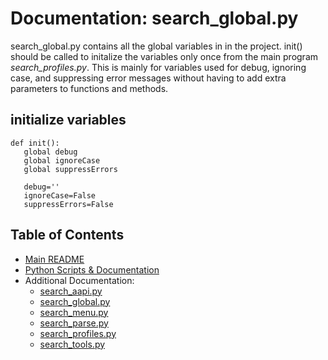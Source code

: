 # Documentation:  search_global.py

search_global.py contains all the global variables in in the project.  init() should be called to initalize the variables only once from the main program *search_profiles.py*.
This is mainly for variables used for debug, ignoring case, and suppressing error messages without having to add extra parameters to functions and methods.

## initialize variables
```
def init():
   global debug
   global ignoreCase
   global suppressErrors

   debug=''
   ignoreCase=False
   suppressErrors=False
```

## Table of Contents
* [Main README](../README.md)
* [Python Scripts & Documentation](./scripts)
* Additional Documentation:
    * [search_aapi.py](search_aapi.md)
    * [search_global.py](search_global.md)
    * [search_menu.py](search_menu.md)
    * [search_parse.py](search_parse.md)
    * [search_profiles.py](search_profiles.md)
    * [search_tools.py](search_tools.md)
